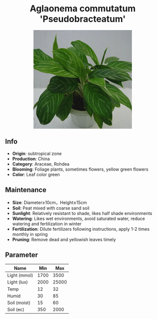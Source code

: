 <h1 align='center'>Aglaonema commutatum 'Pseudobracteatum'</h1>
<p align="center">
    <img 
        align='center'
        width='320'
        src="../images/aglaonema commutatum pseudobracteatum.png" 
        alt='Aglaonema commutatum 'Pseudobracteatum'' />
</p>

## Info

 - **Origin**: subtropical zone
 - **Production**: China
 - **Category**: Araceae, Rohdea
 - **Blooming**: Foliage plants, sometimes flowers, yellow green flowers
 - **Color**: Leaf color green

## Maintenance

 - **Size**: Diameter≥10cm，Height≥15cm
 - **Soil**: Peat mixed with coarse sand soil
 - **Sunlight**: Relatively resistant to shade, likes half shade environments
 - **Watering**: Likes wet environments, avoid saturated water, reduce watering and fertilization in winter
 - **Fertilization**: Dilute fertilizers following instructions,  apply 1-2 times monthly in spring
 - **Pruning**: Remove dead and yellowish leaves timely

## Parameter

| Name         | Min  | Max   |
|--------------|------|-------|
| Light (mmol) | 1700 | 3500  |
| Light (lux)  | 2000 | 25000 |
| Temp         | 12    | 32    |
| Humid        | 30   | 85    |
| Soil (moist) | 15   | 60    |
| Soil (ec)    | 350  | 2000  |